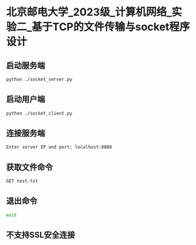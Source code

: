 <h1>北京邮电大学_2023级_计算机网络_实验二_基于TCP的文件传输与socket程序设计</h1>

<h2>启动服务端</h2>

```bash
python ./socket_server.py
```

<h2>启动用户端</h2>

```bash
python ./socket_client.py
```

<h2>连接服务端</h2>

```bash
Enter server IP and port: localhost:8888
```
<h2>获取文件命令</h2>

```bash
GET test.txt
```
<h2>退出命令</h2>

```bash
exit
```
<h2>不支持SSL安全连接</h2>